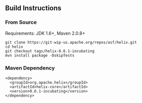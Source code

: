 <!---
Licensed to the Apache Software Foundation (ASF) under one
or more contributor license agreements.  See the NOTICE file
distributed with this work for additional information
regarding copyright ownership.  The ASF licenses this file
to you under the Apache License, Version 2.0 (the
"License"); you may not use this file except in compliance
with the License.  You may obtain a copy of the License at

  http://www.apache.org/licenses/LICENSE-2.0

Unless required by applicable law or agreed to in writing,
software distributed under the License is distributed on an
"AS IS" BASIS, WITHOUT WARRANTIES OR CONDITIONS OF ANY
KIND, either express or implied.  See the License for the
specific language governing permissions and limitations
under the License.
-->

Build Instructions
------------------

### From Source

Requirements: JDK 1.6+, Maven 2.0.8+

```
git clone https://git-wip-us.apache.org/repos/asf/helix.git
cd helix
git checkout tags/helix-0.6.1-incubating
mvn install package -DskipTests
```

### Maven Dependency

```
<dependency>
  <groupId>org.apache.helix</groupId>
  <artifactId>helix-core</artifactId>
  <version>0.6.1-incubating</version>
</dependency>
```

